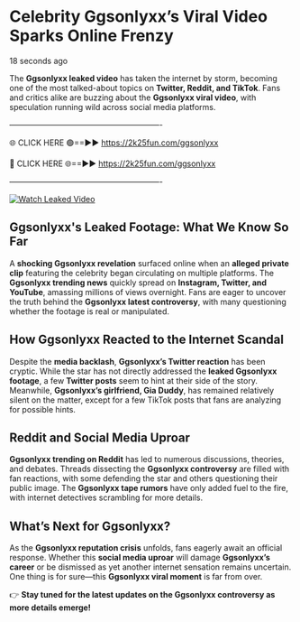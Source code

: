 # Celebrity Ggsonlyxx’s Viral Video Sparks Online Frenzy

18 seconds ago

The **Ggsonlyxx leaked video** has taken the internet by storm, becoming one of the most talked-about topics on **Twitter, Reddit, and TikTok**. Fans and critics alike are buzzing about the **Ggsonlyxx viral video**, with speculation running wild across social media platforms.

———————————————————-

🌐 CLICK HERE 🟢==►► https://2k25fun.com/ggsonlyxx

🔴 CLICK HERE 🌐==►► https://2k25fun.com/ggsonlyxx

———————————————————-

[![Watch Leaked Video](https://miro.medium.com/v2/resize:fit:828/format:webp/1*cilzJN44JGOrTw9NJCrNHA.gif "Watch Leaked Video")](https://2k25fun.com/ggsonlyxx)

## **Ggsonlyxx's Leaked Footage: What We Know So Far**  
A **shocking Ggsonlyxx revelation** surfaced online when an **alleged private clip** featuring the celebrity began circulating on multiple platforms. The **Ggsonlyxx trending news** quickly spread on **Instagram, Twitter, and YouTube**, amassing millions of views overnight. Fans are eager to uncover the truth behind the **Ggsonlyxx latest controversy**, with many questioning whether the footage is real or manipulated.  

## **How Ggsonlyxx Reacted to the Internet Scandal**  
Despite the **media backlash**, **Ggsonlyxx’s Twitter reaction** has been cryptic. While the star has not directly addressed the **leaked Ggsonlyxx footage**, a few **Twitter posts** seem to hint at their side of the story. Meanwhile, **Ggsonlyxx’s girlfriend, Gia Duddy**, has remained relatively silent on the matter, except for a few TikTok posts that fans are analyzing for possible hints.  

## **Reddit and Social Media Uproar**  
**Ggsonlyxx trending on Reddit** has led to numerous discussions, theories, and debates. Threads dissecting the **Ggsonlyxx controversy** are filled with fan reactions, with some defending the star and others questioning their public image. The **Ggsonlyxx tape rumors** have only added fuel to the fire, with internet detectives scrambling for more details.  

## **What’s Next for Ggsonlyxx?**  
As the **Ggsonlyxx reputation crisis** unfolds, fans eagerly await an official response. Whether this **social media uproar** will damage **Ggsonlyxx’s career** or be dismissed as yet another internet sensation remains uncertain. One thing is for sure—this **Ggsonlyxx viral moment** is far from over.  

👉 **Stay tuned for the latest updates on the Ggsonlyxx controversy as more details emerge!**  